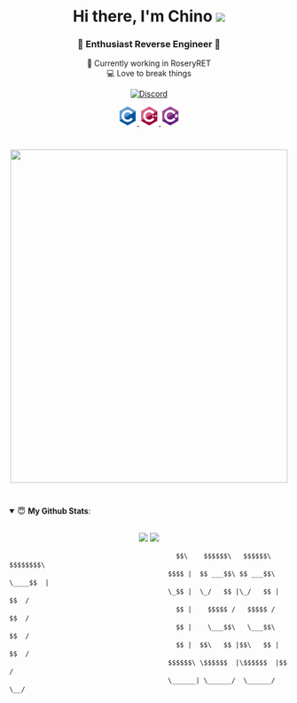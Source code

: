 <h1 align="center">Hi there, I'm Chino <img src="https://media.giphy.com/media/mGcNjsfWAjY5AEZNw6/giphy.gif" width="50"></h1>
<h3 align="center">🥀 Enthusiast Reverse Engineer 🥀</h3>

<p align="center">
    <a>🥀 Currently working in RoseryRET </><a>
    <br>
    <a>💻 Love to break things<a>
</p>

<p align="center">
    <a href="https://thighsarebest.me/RET"><img src="https://img.shields.io/static/v1?logo=discord&label=&message=Discord+User&color=36393f&style=flat-square" alt="Discord"></a>
</p>

<p align="center">
  <a title="C" href="https://www.learn-c.org/">
    <img width="35" src="https://github.com/devicons/devicon/blob/master/icons/c/c-original.svg" alt="C Logo">
  </a>
  <a title="C++" href="https://www.learncpp.com/">
    <img width="35" src="https://github.com/devicons/devicon/blob/master/icons/cplusplus/cplusplus-original.svg" alt="Cpp Logo">
  </a>
  <a title="C#" href="https://www.w3schools.com/cs/default.asp">
    <img width="35" src="https://github.com/devicons/devicon/blob/master/icons/csharp/csharp-original.svg" alt="Csharp Logo">
  </a>
</p>

<h1 align="center"></h1>
        
<p align="center"><img src="https://media1.tenor.com/images/80c1604585f2ea5160e0a7d4a8cd3400/tenor.gif" width="500px" height="600px" /></p>

<h1 align="center"></h1>

<details open>
    <summary> 😇 <b>My Github Stats</b>: </summary>
    <br>
<p align="center">
  <img src="https://github-readme-stats.vercel.app/api?username=0xDynamic&line_height=27&bg_color=30,e96443,904e95&title_color=fff&text_color=fff&count_private=true&show_icons=true">
  <img src="https://github-readme-stats.vercel.app/api/top-langs/?username=0xDynamic&show_icons=true&hide=css&bg_color=30,e96443,904e95&title_color=fff&text_color=fff">
</p>
</details>
    
```
                                          $$\    $$$$$$\   $$$$$$\  $$$$$$$$\ 
                                        $$$$ |  $$ ___$$\ $$ ___$$\ \____$$  |
                                        \_$$ |  \_/   $$ |\_/   $$ |    $$  / 
                                          $$ |    $$$$$ /   $$$$$ /    $$  /  
                                          $$ |    \___$$\   \___$$\   $$  /   
                                          $$ |  $$\   $$ |$$\   $$ | $$  /    
                                        $$$$$$\ \$$$$$$  |\$$$$$$  |$$  /     
                                        \______| \______/  \______/ \__/
```
